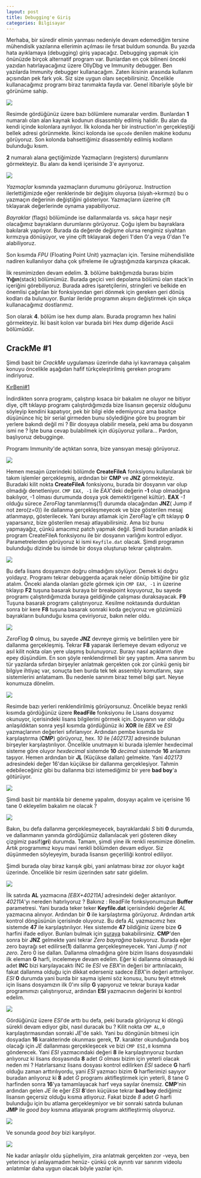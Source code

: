 ```yaml
---
layout: post
title: Debugging'e Giriş
categories: Bilgisayar
---
```


Merhaba, bir süredir elimin yanması nedeniyle devam edemediğim tersine mühendislk yazılarına ellerimin açılması ile fırsat buldum sonunda. Bu yazıda hata ayıklamaya (debugging) giriş yapacağız. Debugging yapmak için önünüzde birçok alternatif program var. Bunlardan en çok bilineni önceki yazıdan hatırlayacağınız üzere OllyDbg ve Immunity debugger. Ben yazılarda Immunity debugger kullanacağım. Zaten ikisinin arasında kullanım açısından pek fark yok. Siz size uygun olanı seçebilirsiniz. Öncelikle kullanacağımız programı biraz tanımakta fayda var. Genel itibariyle şöyle bir görünüme sahip.

![](/files/debug13.png)

Resimde gördüğünüz üzere bazı bölümlere numaralar verdim. Bunlardan **1** numaralı olan alan kaynak kodunun disassmbly edilmiş halidir. Bu alan da kendi içinde kolonlara ayrılıyor. İlk kolonda her bir instruction'ın gerçekleştiği bellek adresi görünmekte. İkinci kolonda ise `opcode` denilen makine kodunu görüyoruz. Son kolonda bahsettiğimiz disassembly edilmiş kodların bulunduğu kısım.

**2** numaralı alana geçtiğimizde Yazmaçların (registers) durumlarını görmekteyiz. Bu alanı da kendi içerisinde 3'e ayırıyoruz.

![](/files/debug2.png)

*Yazmaçlar* kısmında yazmaçların durumunu görüyoruz. Instruction ilerlettiğimizde eğer renklerinde bir değişim oluyorsa (siyah->kırmızı) bu o yazmaçın değerinin değiştiğini gösteriyor. Yazmaçların üzerine çift tıklayarak değerlerinde oynama yapabiliyoruz.

*Bayraklar* (flags) bölümünde ise dallanmalarda vs. sıkça haşır neşir olacağımız bayrakların durumlarını görüyoruz. Çoğu işlem bu bayraklara bakılarak yapılıyor. Burada da değerde değişme olursa rengimiz siyahtan kırmızıya dönüşüyor, ve yine çift tıklayarak değeri 1'den 0'a veya 0'dan 1'e alabiliyoruz.

Son kısımda *FPU* (Floating Point Unit) yazmaçları için. Tersine mühendislikte nadiren kullanılıyor daha çok şifreleme ile uğraştığınızda karşınıza çıkacak.

İlk resmimizden devam edelim. **3**. bölüme baktığımızda burası bizim **Yığın**(stack) bölümümüz. Burada geçici veri depolama bölümü olan stack'in içeriğini görebiliyoruz. Burada adres işaretçilerini, stringleri ve belkide en önemlisi çağırılan bir fonksiyondan geri dönmek için gereken geri dönüş kodları da bulunuyor. Bunlar ileride programın akışını değiştirmek için sıkça kullanacağımız dostlarımız.

Son olarak **4**. bölüm ise hex dump alanı. Burada programın hex halini görmekteyiz. İki basit kolon var burada biri Hex dump diğeride Ascii bölümüdür.

## CrackMe #1
Şimdi basit bir *CrackMe* uygulaması üzerinde daha iyi kavramaya çalışalım konuyu öncelikle aşağıdan hafif türkçeleştirilmiş gereken programı indiriyoruz.

<a href="/files/KirBeni.rar">KırBeni#1</a>

İndirdikten sonra programı, çalıştırıp kısaca bir bakalım ne oluyor ne bitiyor diye, çift tıklayıp programı çalıştırdığımızda bize lisansın geçersiz olduğunu söyleyip kendini kapatıyor, pek bir bilgi elde edemiyoruz ama basitçe düşününce hiç bir serial girmeden bunu söylediğine göre bu program bir yerlere bakındı değil mi ? Bir dosyaya olabilir mesela, peki ama bu dosyanın ismi ne ? İşte buna cevap bulabilmek için düşüyoruz yollara... Pardon, başlıyoruz debugginge.

Programı Immunity'de açtıktan sonra, bize yansıyan mesajı görüyoruz. 

![](/files/debug3.png)

Hemen mesajın üzerindeki bölümde **CreateFileA** fonksiyonu kullanılarak bir takım işlemler gerçekleşmiş, ardından bir **CMP** ve **JNZ** görmekteyiz. Buradaki kilit nokta **CreateFileA** fonksiyonu, burada bir dosyanın var olup olmadığı denetleniyor. `CMP EAX, -1` ile *EAX*'deki değerin **-1** olup olmadığına bakılıyor, -1 olması durumunda dosya yok demektir(genel kültür). **EAX** *-1* olduğu sürece *ZeroFlag* tanımlanmış(1) durumda olacağından **JNZ**( Jump if not zero(z=0)) ile dallanma gerçekleşmeyecek ve bize gösterilen mesaj atlanmayıp, gösterilecek. Yani burayı atlamak için ZeroFlag'e çift tıklayıp **0** yaparsanız, bize gösterilen mesajı atlayabilirsiniz. Ama biz bunu yapmayağız, çünkü amacımız patch yapmak değil.  Şimdi buradan anladık ki program CreateFileA fonksiyonu ile bir dosyanın varlığını kontrol ediyor. Parametrelerden görüyoruz ki ismi `Keyfile.dat` olacak. Şimdi programın bulunduğu dizinde bu isimde bir dosya oluşturup tekrar çalıştıralım.

![](/files/debug4.png)

Bu defa lisans dosyamızın doğru olmadığını söylüyor. Demek ki doğru yoldayız. Programı tekrar debuggerda açarak neler dönüp bittiğine bir göz atalım. Önceki alanda olanları gözle görmek için `CMP EAX, -1` in üzerine tıklayıp **F2** tuşuna basarak buraya bir breakpoint koyuyoruz, bu sayede programı çalıştırdığımızda buraya geldiğinde çalışması duraksayacak. **F9** Tuşuna basarak programı çalıştırıyoruz. Kesilme noktasında durduktan sonra bir kere **F8** tuşuna basarak sonraki koda geçiyoruz ve gözümüzü bayrakların bulunduğu kısma çeviriyoruz, bakın neler oldu.

![](/files/debug5.png)

*ZeroFlag* **0** olmuş, bu sayede **JNZ** devreye girmiş ve belirtilen yere bir dallanma gerçekleşmiş. Tekrar **F8** yaparak ilerlemeye devam ediyoruz ve asıl kilit nokta olan yere ulaşmış bulunuyoruz. Burayı nasıl açıklarım diye epey düşündüm. En son şöyle renklendirmeli bir şey yaptım. Ama sanırım bu tür yazılarda sıfırdan birşeyler anlatmak gerçekten çok zor çünkü geniş bir bilgiye ihtiyaç var, sonuçta ben burda tek tek assembly komutlarını, sayı sistemlerini anlatamam. Bu nedenle sanırım biraz temel bilgi şart. Neyse konumuza dönelim.

![](/files/debug6.png)

Resimde bazı yerleri renklendirilmiş görüyorsunuz. Öncelikle beyaz renkli kısımda gördüğünüz üzere **ReadFile** fonksiyonu ile Lisans dosyamız okunuyor, içerisindeki lisans bilgilerini görmek için. Dosyanın var olduğu anlaşıldıktan sonra yeşil kısımda gördüğünüz iki **XOR** ile *EBX* ve *ESI* yazmaçlarının değerleri sıfırlanıyor. Ardından pembe kısımda bir karşılaştırma (**CMP**) görüyoruz, hex. *10* ile *[402173]* adresinde bulunan birşeyler karşılaştırılıyor. Öncelikle unutmayın ki burada işlemler hexdecimal sisteme göre oluyor *hexdecimal* sistemde **10** *decimal* sistemde **16** anlamını taşıyor. Hemen ardından bir **JL** (Küçükse dallan) gelmekte. Yani *402173* adresindeki değer 16'dan küçükse bir dallanma gerçekleşiyor. Tahmin edebileceğiniz gibi bu dallanma bizi istemediğimiz bir yere **bad boy**'a götürüyor.

![](/files/debug7.png)

Şimdi basit bir mantıkla bir deneme yapalım, dosyayı açalım ve içerisine 16 tane 0 ekleyelim bakalım ne olacak ?

![](/files/debug8.png)

Bakın, bu defa dallanma gerçekleşmeyecek, bayraklardaki *S* biti **0** durumda, ve dallanmanın yanında gördüğümüz dallanılacak yeri gösteren dikey çizgimiz pasif(**gri**) durumda. Tamam, şimdi yine ilk renkli resmimize dönelim. Artık programımız koyu mavi renkli bölümden devam ediyor. Siz düşünmeden söyleyeyim, burada lisansın geçerliliği kontrol ediliyor.

Şimdi burada olay biraz karışık gibi, yani anlatması biraz zor oluyor kağıt üzerinde. Öncelikle bir resim üzerinden satır satır gidelim.

![](/files/debug9.png)

İlk satırda **AL** yazmacına *[EBX+40211A]* adresindeki değer aktarılıyor. *40211A*'yı nereden hatırlıyoruz ? Bakınız : ReadFile fonksiyonumuzun **Buffer** parametresi. Yani burada teker teker **Keyfile.dat** içerisindeki değerler *AL* yazmacına alınıyor. Ardından bir **0** ile karşılaştırma görüyoruz. Ardından artık kontrol döngüsünün içerisinde oluyoruz. Bu defa *AL* yazmacımız hex sistemde **47** ile karşılaştırılıyor. Hex sistemde **47** bildiğiniz üzere bize **G** harfini ifade ediyor. Bunları bulmak için [şuraya](http://www.ascii.cl/) bakabilirsiniz. **CMP**'den sonra bir **JNZ** gelmekte yani tekrar *Zero bayrağına* bakıyoruz. Burada eğer zero bayrağı set edilirse(**1**) dallanma gerçekleşmeyecek. Yani *Jump if not zero*. Zero 0 ise dallan. Dallanma olmadığına göre bizim lisans dosyasındaki ilk eleman **G** harfi, incelemeye devam edelim. Eğer ki dallanma olmasaydı iki adet **INC** bizi karşılayacaktı INC ile *ESI* ve *EBX*'in değeri bir arttırılacaktı, fakat dallanma olduğu için dikkat ederseniz sadece *EBX*'in değeri arttırılıyor. *ESI* **0** durumda yani burda bir sayma işlemi söz konusu, bunu teyit etmek için lisans dosyamızın ilk 0'ını silip **G** yapıyoruz ve tekrar buraya kadar programımızı çalıştırıyoruz, ardından **ESI** yazmacının değerini bi kontrol edelim.

![](/files/debug10.png)

Gördüğünüz üzere *ESI*'de arttı bu defa, peki burada görüyoruz ki döngü sürekli devam ediyor gibi, nasıl duracak bu ? Kilit nokta `CMP AL,0` karşılaştırmasından sonraki *JE*'de saklı. Yani bu döngünün bitmesi için dosyadan **16** karakterinde okunması gerek, **17**. karakter okunduğunda boş olacağı için *JE* dallanması gerçekleşecek ve bizi `CMP ESI,8` kısmına gönderecek. Yani *ESI* yazmacındaki değeri **8** ile karşılaştırıyoruz burdan anlıyoruz ki lisans dosyasında **8** adet *G* olması bizim için yeterli olacak neden mi ? Hatırlarsanız lisans dosyası kontrol edilirken *ESI* sadece **G** harfi olduğu zaman arttırılıyordu, yani *ESI* yazmacı bizim **G** harflerimizi sayıyor buradan anlıyoruz ki **8** adet *G* programı aktifleştirmek için yeterli, 8 tane G harfinden sonra **16**'ya tamamlayacak harf veya sayılar önemsiz. **CMP**'nin ardından gelen *JE* ile eğer *ESI* **8**'den küçükse tekrar **bad boy** dediğimiz lisansın geçersiz olduğu kısma atlıyoruz. Fakat bizde *8* adet *G* harfi bulunduğu için bu atlama gerçekleşmiyor ve bir sonraki satırda bulunan **JMP** ile *good boy* kısmına atlayarak programı aktifleştirmiş oluyoruz.

![](/files/debug11.png)

Ve sonunda *good boy* bizi karşılıyor.

![](/files/debug12.png)

Ne kadar anlaşılır oldu şüpheliyim, zira anlatmak gerçekten zor -veya, ben yeterince iyi anlayamadım henüz- çünkü çok ayrıntı var sanırım videolu anlatımlar daha uygun olacak böyle yazılar için. 

